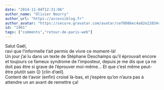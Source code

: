 ```yaml
---
date: "2014-11-04T12:31:06"
author_name: "Olivier Nourry"
author_url: "https://accessiblog.fr"
author_avatar: "https://secure.gravatar.com/avatar/cef8086ec4a82e22034c088b11358aaa"
id: "1461"
tags: ["comments","retour-de-paris-web"]
---
```

Salut Gaël,  
ravi que l’informelle t’ait permis de vivre ce moment-là!  
Un jour j’ai lu dans un texte de Stéphane Deschamps qu’il éprouvait encore et toujours ce fameux syndrome de l’imposteur, depuis je me dis que ça ne doit pas être si grave de l’éprouver moi-même… Et que c’est même peut-être plutôt sain 😉 \[clin d’œil\].  
Content de t’avoir (enfin) croisé là-bas, et j’espère qu’on n’aura pas à attendre un an avant de remettre ça!
